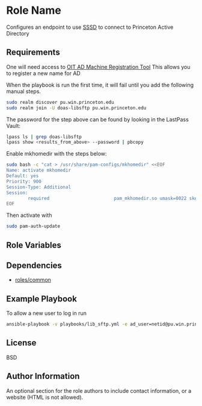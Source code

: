 Role Name
=========

Configures an endpoint to use [SSSD](https://ubuntu.com/server/docs/service-sssd) to connect to Princeton Active Directory

Requirements
------------

One will need access to [OIT AD Machine Registration Tool](https://tools.princeton.edu/Dept/) This allows you to register a new name for AD

When the playbook is run the first time, it will fail until you add the following manual steps.

```zsh
sudo realm discover pu.win.princeton.edu
sudo realm join -U doas-libsftp pu.win.princeton.edu
```

The password for the step above can be found by looking in the LastPass Vault:

```zsh
lpass ls | grep doas-libsftp
lpass show <results_from_above> --password | pbcopy

```

Enable mkhomedir with the steps below:

```zsh
sudo bash -c "cat > /usr/share/pam-configs/mkhomedir" <<EOF
Name: activate mkhomedir
Default: yes
Priority: 900
Session-Type: Additional
Session:
        required                        pam_mkhomedir.so umask=0022 skel=/etc/skel
EOF
```
Then activate with

```zsh
sudo pam-auth-update
```


Role Variables
--------------


Dependencies
------------

- [roles/common](roles/common)

Example Playbook
----------------

To allow a new user to log in run

```zsh
ansible-playbook -v playbooks/lib_sftp.yml -e ad_user=netid@pu.win.princeton.edu -t add_sftp_user
```

License
-------

BSD

Author Information
------------------

An optional section for the role authors to include contact information, or a website (HTML is not allowed).
